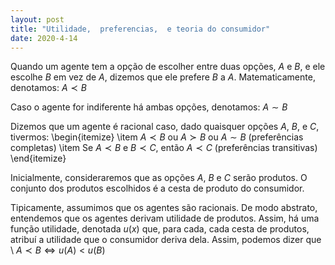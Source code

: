 ```yaml
--- 
layout: post
title: "Utilidade,  preferencias,  e teoria do consumidor"
date: 2020-4-14
---
```


Quando um agente tem a opção de escolher entre duas opções, $A$ e $B$, e ele escolhe $B$ em vez de $A$, dizemos que ele prefere $B$ a $A$. Matematicamente, denotamos: 
$A \prec B$

Caso o agente for indiferente há ambas opções, denotamos: $A \sim B$

Dizemos que um agente é racional caso, dado quaisquer opções $A$, $B$, e $C$, tivermos: 
\begin{itemize}
    \item $A \prec B$ ou $A \succ B$ ou $A \sim B$ (preferências completas) 
    \item Se $A \prec B$ e $B \prec C$, então $A \prec C$ (preferências transitivas)
\end{itemize}

Inicialmente, consideraremos que as opções $A$, $B$ e $C$ serão produtos. O conjunto dos produtos escolhidos é a cesta de produto do consumidor.  

Tipicamente, assumimos que os agentes são racionais. De modo abstrato, entendemos que os agentes derivam utilidade de produtos. Assim, há uma função utilidade, denotada $u(x)$ que, para cada, cada cesta de produtos, atribuí a utilidade que o consumidor deriva dela. Assim, podemos dizer que \\
$A \prec B \iff u(A) < u(B)$

